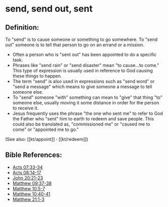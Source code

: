 # send, send out, sent #

## Definition: ##

To "send" is to cause someone or something to go somewhere. To "send out" someone is to tell that person to go on an errand or a mission.

* Often a person who is "sent out" has been appointed to do a specific task.
* Phrases like "send rain" or "send disaster" mean "to cause…to come." This type of expression is usually used in reference to God causing these things to happen.
* The term "send" is also used in expressions such as "send word" or "send a message" which means to give someone a message to tell someone else.
* To "send" someone "with" something can mean to "give" that thing "to" someone else, usually moving it some distance in order for the person to receive it.
* Jesus frequently uses the phrase "the one who sent me" to refer to God the Father who "sent" him to earth to redeem and save people. This could also be translated as, "commissioned me" or "caused me to come" or "appointed me to go."

(See also: [[kt/appoint]] **·** [[kt/redeem]])

## Bible References: ##

* [Acts 07:33-34](en/tn/act/help/07/33)
* [Acts 08:14-17](en/tn/act/help/08/14)
* [John 20:21-23](en/tn/jhn/help/20/21)
* [Matthew 09:37-38](en/tn/mat/help/09/37)
* [Matthew 10:5-7](en/tn/mat/help/10/05)
* [Matthew 10:40-41](en/tn/mat/help/10/40)
* [Matthew 21:1-3](en/tn/mat/help/21/01)